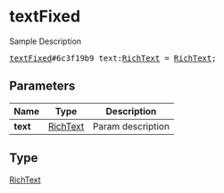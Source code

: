# textFixed

Sample Description

<pre>
<a href="../constructor/textFixed.md">textFixed</a>#6c3f19b9 text:<a href="../type/RichText.md">RichText</a> = <a href="../type/RichText.md">RichText</a>;</pre>
## Parameters

| Name | Type | Description |
|------|:----:|-------------|
| **text** | <a href="../type/RichText.md">RichText</a> | Param description |

## Type

<a href="../type/RichText.md">RichText</a>
